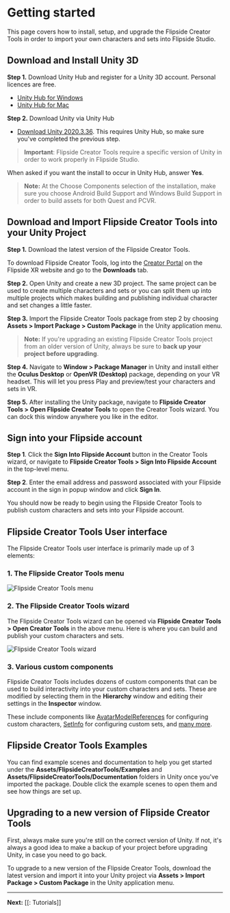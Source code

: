 # Getting started

This page covers how to install, setup, and upgrade the Flipside Creator Tools in order to import your own characters and sets into Flipside Studio.

## Download and Install Unity 3D

**Step 1.** Download Unity Hub and register for a Unity 3D account. Personal licences are free.
* [Unity Hub for Windows](https://public-cdn.cloud.unity3d.com/hub/prod/UnityHubSetup.exe?_ga=2.166748798.1307484007.1678024982-1364010468.1666787266&_gac=1.183541588.1677269485.Cj0KCQiA3eGfBhCeARIsACpJNU_JVAEqrpS1TNp1HuWngfehHZw-2hbj07A-_xUg7q5EyLUOD6QvjoMaAvxxEALw_wcB)
* [Unity Hub for Mac](https://public-cdn.cloud.unity3d.com/hub/prod/UnityHubSetup.dmg?_ga=2.166748798.1307484007.1678024982-1364010468.1666787266&_gac=1.183541588.1677269485.Cj0KCQiA3eGfBhCeARIsACpJNU_JVAEqrpS1TNp1HuWngfehHZw-2hbj07A-_xUg7q5EyLUOD6QvjoMaAvxxEALw_wcB)

**Step 2.** Download Unity via Unity Hub

* [Download Unity 2020.3.36](unityhub://2020.3.36f1/71f96b79b9f0). This requires Unity Hub, so make sure you've completed the previous step.

> **Important**: Flipside Creator Tools require a specific version of Unity in order to work properly in Flipside Studio.

When asked if you want the install to occur in Unity Hub, answer **Yes**. 

> **Note:** At the Choose Components selection of the installation, make sure you choose Android Build Support and Windows Build Support in order to build assets for both Quest and PCVR.

## Download and Import Flipside Creator Tools into your Unity Project

**Step 1.** Download the latest version of the Flipside Creator Tools.

To download Flipside Creator Tools, log into the [Creator Portal](https://www.flipsidexr.com/user) on the Flipside XR website and go to the **Downloads** tab.

**Step 2.** Open Unity and create a new 3D project. The same project can be used to create multiple characters and sets or you can split them up into multiple projects which makes building and publishing individual character and set changes a little faster.

**Step 3.**  Import the Flipside Creator Tools package from step 2 by choosing **Assets > Import Package > Custom Package** in the Unity application menu.

> **Note:** If you're upgrading an existing Flipside Creator Tools project from an older version of Unity, always be sure to **back up your project before upgrading**.

**Step 4.**  Navigate to **Window > Package Manager** in Unity and install either the **Oculus Desktop** or **OpenVR (Desktop)** package, depending on your VR headset. This will let you press Play and preview/test your characters and sets in VR.

**Step 5.**  After installing the Unity package, navigate to **Flipside Creator Tools > Open Flipside Creator Tools** to open the Creator Tools wizard. You can dock this window anywhere you like in the editor.


## Sign into your Flipside account

**Step 1**. Click the **Sign Into Flipside Account** button in the Creator Tools wizard, or navigate to **Flipside Creator Tools > Sign Into Flipside Account** in the top-level menu.

**Step 2**. Enter the email address and password associated with your Flipside account in the sign in popup window and click **Sign In**.

You should now be ready to begin using the Flipside Creator Tools to publish custom characters and sets into your Flipside account.


## Flipside Creator Tools User interface

The Flipside Creator Tools user interface is primarily made up of 3 elements:

### 1\. The Flipside Creator Tools menu

![Flipside Creator Tools menu](https://www.flipsidexr.com/files/docs/2023.1/CT_tab.png)

### 2\. The Flipside Creator Tools wizard

The Flipside Creator Tools wizard can be opened via **Flipside Creator Tools > Open Creator Tools** in the above menu. Here is where you can build and publish your custom characters and sets.

![Flipside Creator Tools wizard](https://www.flipsidexr.com/files/docs/2023.1/CT_window.png)

### 3\. Various custom components

Flipside Creator Tools includes dozens of custom components that can be used to build interactivity into your custom characters and sets. These are modified by selecting them in the **Hierarchy** window and editing their settings in the **Inspector** window.

These include components like [AvatarModelReferences](/docs/2021.1/creator-tools/references/custom-components/avatarmodelreferences) for configuring custom characters, [SetInfo](/docs/2021.1/creator-tools/references/custom-components/setinfo) for configuring custom sets, and [many more](/docs/2021.1/creator-tools/references/custom-components).


## Flipside Creator Tools Examples

You can find example scenes and documentation to help you get started under the **Assets/FlipsideCreatorTools/Examples** and **Assets/FlipsideCreatorTools/Documentation** folders in Unity once you've imported the package. Double click the example scenes to open them and see how things are set up.


## Upgrading to a new version of Flipside Creator Tools

First, always make sure you're still on the correct version of Unity. If not, it's always a good idea to make a backup of your project before upgrading Unity, in case you need to go back.

To upgrade to a new version of the Flipside Creator Tools, download the latest version and import it into your Unity project via **Assets > Import Package > Custom Package** in the Unity application menu.

---

**Next:** [[: Tutorials]]
